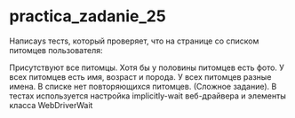 # practica_zadanie_25
Написаys тестs, который проверяет, что на странице со списком питомцев пользователя:

Присутствуют все питомцы.
Хотя бы у половины питомцев есть фото.
У всех питомцев есть имя, возраст и порода.
У всех питомцев разные имена.
В списке нет повторяющихся питомцев. (Сложное задание).
В тестах используется настройка implicitly-wait веб-драйвера и элементы класса WebDriverWait
